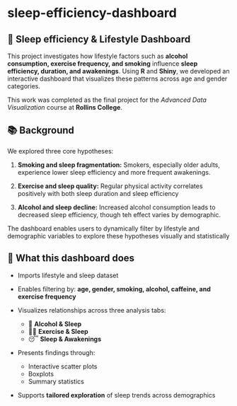 # sleep-efficiency-dashboard

## 🛌 Sleep efficiency & Lifestyle Dashboard

This project investigates how lifestyle factors such as **alcohol consumption, exercise frequency, and smoking** influence **sleep efficiency, duration, and awakenings**. Using **R** and **Shiny**, we developed an interactive dashboard that visualizes these patterns across age and gender categories.

This work was completed as the final project for the *Advanced Data Visualization* course at **Rollins College**.


## 📚 Background

We explored three core hypotheses:

1. **Smoking and sleep fragmentation:** Smokers, especially older adults, experience lower sleep efficiency and more frequent awakenings.

2. **Exercise and sleep quality:** Regular physical activity correlates positively with both sleep duration and sleep efficiency

3. **Alcohol and sleep decline:** Increased alcohol consumption leads to decreased sleep efficiency, though teh effect varies by demographic.

The dashboard enables users to dynamically filter by lifestyle and demographic variables to explore these hypotheses visually and statistically


## 🧠 What this dashboard does

- Imports lifestyle and sleep dataset
- Enables filtering by: **age, gender, smoking, alcohol, caffeine, and exercise frequency**
- Visualizes relationships across three analysis tabs:

  - 🍷 **Alcohol & Sleep**
  - 🏋🏻 **Exercise & Sleep**
  - 😴 **Sleep & Awakenings**

- Presents findings through:

  - Interactive scatter plots
  - Boxplots
  - Summary statistics

- Supports **tailored exploration** of sleep trends across demographics
